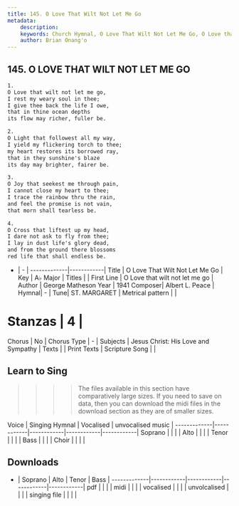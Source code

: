 ```yaml
---
title: 145. O Love That Wilt Not Let Me Go
metadata:
    description: 
    keywords: Church Hymnal, O Love That Wilt Not Let Me Go, O Love that wilt not let me go, 
    author: Brian Onang'o
---
```



## 145. O LOVE THAT WILT NOT LET ME GO

```txt
1.
O Love that wilt not let me go,
I rest my weary soul in thee;
I give thee back the life I owe,
that in thine ocean depths
its flow may richer, fuller be.

2.
O Light that followest all my way,
I yield my flickering torch to thee;
my heart restores its borrowed ray,
that in they sunshine's blaze
its day may brighter, fairer be.

3.
O Joy that seekest me through pain,
I cannot close my heart to thee;
I trace the rainbow thru the rain,
and feel the promise is not vain,
that morn shall tearless be.

4.
O Cross that liftest up my head,
I dare not ask to fly from thee;
I lay in dust life's glory dead,
and from the ground there blossoms
red life that shall endless be.

```

- |   -  |
-------------|------------|
Title | O Love That Wilt Not Let Me Go |
Key | A♭ Major |
Titles |  |
First Line | O Love that wilt not let me go |
Author | George Matheson
Year | 1941
Composer| Albert L. Peace |
Hymnal|  - |
Tune| ST. MARGARET |
Metrical pattern | |
# Stanzas | 4 |
Chorus | No |
Chorus Type | - |
Subjects | Jesus Christ: His Love and Sympathy |
Texts |  |
Print Texts | 
Scripture Song |  |
  
## Learn to Sing

>>>> The files available in this section have comparatively large sizes. If you need to save on data, then you can download the midi files in the download section as they are of smaller sizes.

Voice |  Singing Hymnal | Vocalised | unvocalised music |
-------------|------------|------------|------------|------------|
Soprano | | | |
Alto | | | |
Tenor | | | |
Bass | | | |
Choir | | | |

## Downloads

- |  Soprano | Alto | Tenor | Bass |
-------------|------------|------------|------------|------------|
pdf | | | |
midi | | | |
vocalised | | | |
unvolcalised | | | |
singing file | | | |
  